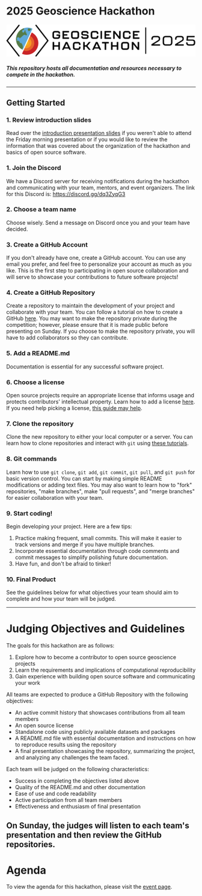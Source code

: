 # 2025 Geoscience Hackathon



<img src="logo.png" style="background-color:white;">

##### This repository hosts all documentation and resources necessary to compete in the hackathon.

---

## Getting Started

### 1. Review introduction slides
Read over the [introduction presentation slides](https://docs.google.com/presentation/d/1jC0ckFaHLlW2ic57v3zUXiyLctW0emY4/edit?slide=id.g38ad0363cb7_0_316#slide=id.g38ad0363cb7_0_316) if you weren't able to attend the Friday morning presentation or if you would like to review the information that was covered about the organization of the hackathon and basics of open source software.

### 1. Join the Discord
We have a Discord server for receiving notifications during the hackathon and communicating with your team, mentors, and event organizers. The link for this Discord is: https://discord.gg/dq3ZyqG3

### 2. Choose a team name
Choose wisely. Send a message on Discord once you and your team have decided.

### 3. Create a GitHub Account
If you don't already have one, create a GitHub account. You can use any email you prefer, and feel free to personalize your account as much as you like. This is the first step to participating in open source collaboration and will serve to showcase your contributions to future software projects! 

### 4. Create a GitHub Repository
Create a repository to maintain the development of your project and collaborate with your team. You can follow a tutorial on how to create a GitHub [here](https://github.com/signup). You may want to make the repository private during the competition; however, please ensure that it is made public before presenting on Sunday. If you choose to make the repository private, you will have to add collaborators so they can contribute.

### 5. Add a README.md
Documentation is essential for any successful software project.

### 6. Choose a license
Open source projects require an appropriate license that informs usage and protects contributors' intellectual property. Learn how to add a license [here](https://docs.github.com/en/communities/setting-up-your-project-for-healthy-contributions/adding-a-license-to-a-repository). If you need help picking a license, [this guide may help](https://choosealicense.com/licenses/).

### 7. Clone the repository
Clone the new repository to either your local computer or a server. You can learn how to clone repositories and interact with `git` using [these tutorials](https://docs.github.com/en/repositories/creating-and-managing-repositories/cloning-a-repository).

### 8. Git commands
Learn how to use `git clone`, `git add`, `git commit`, `git pull`, and `git push` for basic version control. You can start by making simple README modifications or adding text files. You may also want to learn how to "fork" repositories, "make branches", make "pull requests", and "merge branches" for easier collaboration with your team.

### 9. Start coding!
Begin developing your project. Here are a few tips:
1. Practice making frequent, small commits. This will make it easier to track versions and merge if you have multiple branches.
2. Incorporate essential documentation through code comments and commit messages to simplify polishing future documentation.
3. Have fun, and don't be afraid to tinker!

### 10. Final Product
See the guidelines below for what objectives your team should aim to complete and how your team will be judged.

---
# Judging Objectives and Guidelines
The goals for this hackathon are as follows:
1. Explore how to become a contributor to open source geoscience projects
2. Learn the requirements and implications of computational reproducibility
3. Gain experience with building open source software and communicating your work

All teams are expected to produce a GitHub Repository with the following objectives:
- An active commit history that showcases contributions from all team members
- An open source license
- Standalone code using publicly available datasets and packages
- A README.md file with essential documentation and instructions on how to reproduce results using the repository
- A final presentation showcasing the repository, summarizing the project, and analyzing any challenges the team faced.

Each team will be judged on the following characteristics:
- Success in completing the objectives listed above
- Quality of the README.md and other documentation
- Ease of use and code readability
- Active participation from all team members
- Effectiveness and enthusiasm of final presentation

On Sunday, the judges will listen to each team's presentation and then review the GitHub repositories. 
---

# Agenda
To view the agenda for this hackathon, please visit the [event page](https://www.jsg.utexas.edu/geoscience-hackathon/event/).


